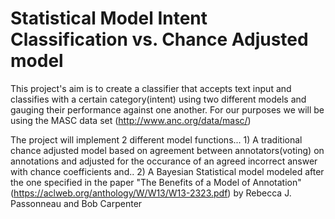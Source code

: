 # Statistical Model Intent Classification vs. Chance Adjusted model

This project's aim is to create a classifier that accepts text input and classifies with a certain
category(intent) using two different models and gauging their performance against one another. For 
our purposes we will be using the MASC data set (http://www.anc.org/data/masc/)

The project will implement 2 different model functions...
	1) A traditional chance adjusted model based on agreement between annotators(voting) on annotations 
	   and adjusted for the occurance of an agreed incorrect answer with chance coefficients and..
	2) A Bayesian Statistical model modeled after the one specified in the paper "The Benefits of a Model of Annotation"(https://aclweb.org/anthology/W/W13/W13-2323.pdf)
	   by Rebecca J. Passonneau and Bob Carpenter


